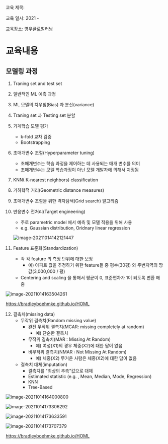 교육 제목: 

교육 일시: 2021 - 

교육장소: 영우글로벌러닝

# 교육내용

## 모델링 과정

1. Traning set and test set

2. 일반적인 ML 예측 과정

3. ML 모델의 치우침(Bias) 과 분산(variance)

4. Traning set 과 Testing set 분할

5. 기계학습 모델 평가

   - k-fold 교차 검증
   - Bootstrapping

6. 초매개변수 조절(Hyperparameter tuning)

   - 초매개변수는 학습 과정을 제어하는 데 사용되는 매개 변수를 의미
   - 초매개변수는 모델 학습과정이 아닌 모델 개발자에 의해서 지정됨

7. KNN( K-nearest neighbors) classification

8. 기하학적 거리(Geometric distance measures)

9. 초매개변수 조절을 위한 격자탐색(Grid search) 알고리즘

10. 반응변수 전처리(Target engineering)

    - 주로 parametric model 에서 예측 및 모델 적용을 위해 사용
    - e.g. Gaussian distribution, Oridnary linear regression

    ![image-20211014142121447](C:\Users\KDH\AppData\Roaming\Typora\typora-user-images\image-20211014142121447.png)

11. Feature 표준화(Standardization)

    - 각 각 feature 의 측정 단위에 대한 보정
      - 예) 아파트 값을 추정하기 위한 feature들 중 평수(30평) 와 주변지역의 땅값(3,000,000 / 평)
    - Centering and scaling 을 통해서 평균이 0, 표준편차가 1이 되도록 변환 해 줌 

![image-20211014163504261](C:\Users\KDH\AppData\Roaming\Typora\typora-user-images\image-20211014163504261.png)

https://bradleyboehmke.github.io/HOML



12. 결측치(missing data)
    - 무작위 결측치(Random missing value)
      - 완전 무작위 결측치(MCAR: missing completely at random)
        - 예) 단순한 결측치
      - 무작위 결측치(MAR : Missing At Random)
        - 예) 여성(X1)의 경우 체중(X2)에 대한 답이 없음
      - 비무작위 결측치(NMAR : Not Missing At Random)
        - 예) 체중(X2) 무거운 사람은 체중(X2)에 대한 답이 없음
    - 결측치 대체(imputation)
      - 결측치를 "최상의 추측"값으로 대체
      - Estimated statistic (e.g. , Mean, Median, Mode, Regression)
      - KNN
      - Tree-Based

![image-20211014164000800](C:\Users\KDH\AppData\Roaming\Typora\typora-user-images\image-20211014164000800.png)

![image-20211014173306292](C:\Users\KDH\AppData\Roaming\Typora\typora-user-images\image-20211014173306292.png)

![image-20211014173633591](C:\Users\KDH\AppData\Roaming\Typora\typora-user-images\image-20211014173633591.png)

![image-20211014173707379](C:\Users\KDH\AppData\Roaming\Typora\typora-user-images\image-20211014173707379.png)

https://bradleyboehmke.github.io/HOML

